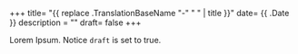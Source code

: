 +++
title= "{{ replace .TranslationBaseName "-" " " | title }}"
date= {{ .Date }}
description = ""
draft= false
+++

Lorem Ipsum.
Notice `draft` is set to true.
